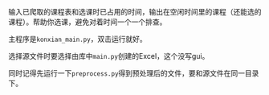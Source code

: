 输入已爬取的课程表和选课时已占用的时间，输出在空闲时间里的课程（还能选的课程）。帮助你选课，避免对着时间一个一个排查。

主程序是`konxian_main.py`，双击运行就好。

选择源文件时要选择由库中`main.py`创建的Excel，这个没写gui。

同时记得先运行一下`preprocess.py`得到预处理后的文件，要和源文件在同一目录下。